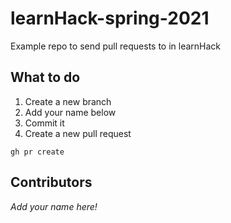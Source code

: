 # learnHack-spring-2021
Example repo to send pull requests to in learnHack

## What to do
1. Create a new branch
2. Add your name below
3. Commit it
4. Create a new pull request
```
gh pr create
```

## Contributors
*Add your name here!*


